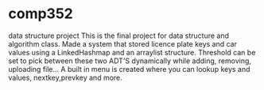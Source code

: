 # comp352
data structure project
This is the final project for data structure and algorithm class. Made a system that stored licence plate keys and car values
using a LinkedHashmap and an arraylist structure. Threshold can be set to pick between these two ADT'S dynamically while adding, removing,
uploading file...  A built in menu is created where you can lookup keys and values, nextkey,prevkey  and more.
